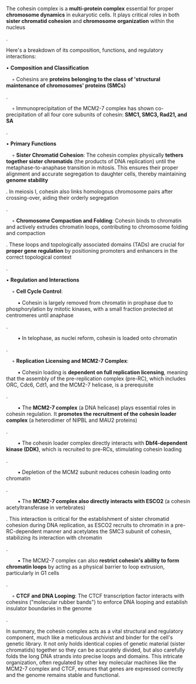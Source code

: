 The cohesin complex is a **multi-protein complex** essential for proper **chromosome dynamics** in eukaryotic cells. It plays critical roles in both **sister chromatid cohesion** and **chromosome organization** within the nucleus

.

Here's a breakdown of its composition, functions, and regulatory interactions:

• **Composition and Classification**

    ◦ Cohesins are **proteins belonging to the class of 'structural maintenance of chromosomes' proteins (SMCs)**

.

    ◦ Immunoprecipitation of the MCM2-7 complex has shown co-precipitation of all four core subunits of cohesin: **SMC1, SMC3, Rad21, and SA**

.

• **Primary Functions**

    ◦ **Sister Chromatid Cohesion**: The cohesin complex physically **tethers together sister chromatids** (the products of DNA replication) until the metaphase-to-anaphase transition in mitosis. This ensures their proper alignment and accurate segregation to daughter cells, thereby maintaining **genome stability**

. In meiosis I, cohesin also links homologous chromosome pairs after crossing-over, aiding their orderly segregation

.

    ◦ **Chromosome Compaction and Folding**: Cohesin binds to chromatin and actively extrudes chromatin loops, contributing to chromosome folding and compaction

. These loops and topologically associated domains (TADs) are crucial for **proper gene regulation** by positioning promoters and enhancers in the correct topological context

.

• **Regulation and Interactions**

    ◦ **Cell Cycle Control**:

        ▪ Cohesin is largely removed from chromatin in prophase due to phosphorylation by mitotic kinases, with a small fraction protected at centromeres until anaphase

.

        ▪ In telophase, as nuclei reform, cohesin is loaded onto chromatin

.

    ◦ **Replication Licensing and MCM2-7 Complex**:

        ▪ Cohesin loading is **dependent on full replication licensing**, meaning that the assembly of the pre-replication complex (pre-RC), which includes ORC, Cdc6, Cdt1, and the MCM2-7 helicase, is a prerequisite

.

        ▪ The **MCM2-7 complex** (a DNA helicase) plays essential roles in cohesin regulation. It **promotes the recruitment of the cohesin loader complex** (a heterodimer of NIPBL and MAU2 proteins)

.

        ▪ The cohesin loader complex directly interacts with **Dbf4-dependent kinase (DDK)**, which is recruited to pre-RCs, stimulating cohesin loading

.

        ▪ Depletion of the MCM2 subunit reduces cohesin loading onto chromatin

.

        ▪ The **MCM2-7 complex also directly interacts with ESCO2** (a cohesin acetyltransferase in vertebrates)

. This interaction is critical for the establishment of sister chromatid cohesion during DNA replication, as ESCO2 recruits to chromatin in a pre-RC-dependent manner and acetylates the SMC3 subunit of cohesin, stabilizing its interaction with chromatin

.

        ▪ The MCM2-7 complex can also **restrict cohesin's ability to form chromatin loops** by acting as a physical barrier to loop extrusion, particularly in G1 cells

.

    ◦ **CTCF and DNA Looping**: The CTCF transcription factor interacts with cohesins ("molecular rubber bands") to enforce DNA looping and establish insulator boundaries in the genome

.

In summary, the cohesin complex acts as a vital structural and regulatory component, much like a meticulous archivist and binder for the cell's genetic library. It not only holds identical copies of genetic material (sister chromatids) together so they can be accurately divided, but also carefully folds the long DNA strands into precise loops and domains. This intricate organization, often regulated by other key molecular machines like the MCM2-7 complex and CTCF, ensures that genes are expressed correctly and the genome remains stable and functional.